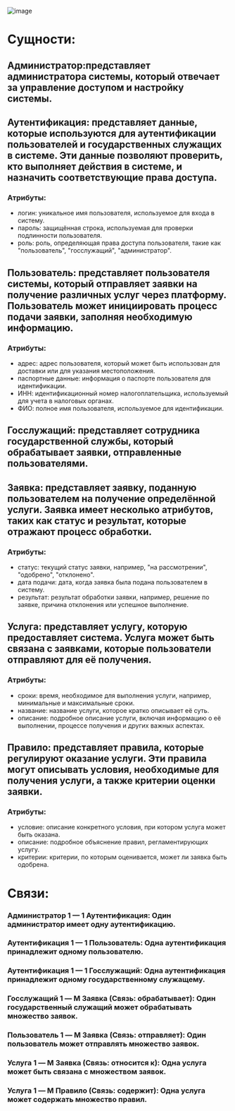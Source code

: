 ![image](https://github.com/user-attachments/assets/562a1a4f-11ff-48d6-a50d-554bdc8c3623)


# **Сущности**:

## Администратор:представляет администратора системы, который отвечает за управление доступом и настройку системы.

    
## Аутентификация: представляет данные, которые используются для аутентификации пользователей и государственных служащих в системе. Эти данные позволяют проверить, кто выполняет действия в системе, и назначить соответствующие права доступа.

### Атрибуты: 
 - логин: уникальное имя пользователя, используемое для входа в систему.
 - пароль: защищённая строка, используемая для проверки подлинности пользователя.
 - роль: роль, определяющая права доступа пользователя, такие как "пользователь", "госслужащий", "администратор".
    
## Пользователь: представляет пользователя системы, который отправляет заявки на получение различных услуг через платформу. Пользователь может инициировать процесс подачи заявки, заполняя необходимую информацию.

### Атрибуты: 
  - адрес: адрес пользователя, который может быть использован для доставки или для указания местоположения.
  - паспортные данные: информация о паспорте пользователя для идентификации.
  - ИНН: идентификационный номер налогоплательщика, используемый для учета в налоговых органах.
  - ФИО: полное имя пользователя, используемое для идентификации.
  

## Госслужащий: представляет сотрудника государственной службы, который обрабатывает заявки, отправленные пользователями.


## Заявка: представляет заявку, поданную пользователем на получение определённой услуги. Заявка имеет несколько атрибутов, таких как статус и результат, которые отражают процесс обработки.

### Атрибуты: 
 - статус: текущий статус заявки, например, "на рассмотрении", "одобрено", "отклонено".
 - дата подачи: дата, когда заявка была подана пользователем в систему.
 - результат: результат обработки заявки, например, решение по заявке, причина отклонения или успешное выполнение.


## Услуга: представляет услугу, которую предоставляет система. Услуга может быть связана с заявками, которые пользователи отправляют для её получения.

### Атрибуты: 
 - сроки: время, необходимое для выполнения услуги, например, минимальные и максимальные сроки.
 - название: название услуги, которое кратко описывает её суть.
 - описание: подробное описание услуги, включая информацию о её выполнении, процессе получения и других важных аспектах.


## Правило: представляет правила, которые регулируют оказание услуги. Эти правила могут описывать условия, необходимые для получения услуги, а также критерии оценки заявки.

### Атрибуты: 
 - условие: описание конкретного условия, при котором услуга может быть оказана.
 - описание: подробное объяснение правил, регламентирующих услугу.
 - критерии: критерии, по которым оценивается, может ли заявка быть одобрена.


# Связи:

### Администратор 1 — 1 Аутентификация: Один администратор имеет одну аутентификацию.

### Аутентификация 1 — 1 Пользователь: Одна аутентификация принадлежит одному пользователю.

### Аутентификация 1 — 1 Госслужащий: Одна аутентификация принадлежит одному государственному служащему.

### Госслужащий 1 — M Заявка (Связь: обрабатывает): Один государственный служащий может обрабатывать множество заявок.

### Пользователь 1 — M Заявка (Связь: отправляет): Один пользователь может отправлять множество заявок.

### Услуга 1 — M Заявка (Связь: относится к): Одна услуга может быть связана с множеством заявок.

### Услуга 1 — M Правило (Связь: содержит): Одна услуга может содержать множество правил.
